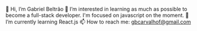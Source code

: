 👋 Hi, I’m Gabriel Beltrão
👀 I’m interested in learning as much as possible to become a full-stack developer. I'm focused on javascript on the moment.
🌱 I’m currently learning React.js
📫 How to reach me: gbcarvalhof@gmail.com
